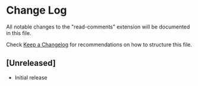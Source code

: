 # Change Log

All notable changes to the "read-comments" extension will be documented in this file.

Check [Keep a Changelog](http://keepachangelog.com/) for recommendations on how to structure this file.

## [Unreleased]

- Initial release